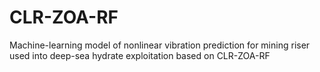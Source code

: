# CLR-ZOA-RF
Machine-learning model of nonlinear vibration prediction for mining riser used into deep-sea hydrate exploitation based on CLR-ZOA-RF
